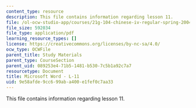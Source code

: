 ```yaml
---
content_type: resource
description: This file contains information regarding lesson 11.
file: /ol-ocw-studio-app/courses/21g-104-chinese-iv-regular-spring-2004/9e58afde9cc699aba400e1fef0c7aa33_MIT21G_104S04_L11.pdf
file_size: 592034
file_type: application/pdf
learning_resource_types: []
license: https://creativecommons.org/licenses/by-nc-sa/4.0/
ocw_type: OCWFile
parent_title: Study Materials
parent_type: CourseSection
parent_uid: 089253e4-71b5-1481-b530-7c5b1a92c7a7
resourcetype: Document
title: Microsoft Word - L-11
uid: 9e58afde-9cc6-99ab-a400-e1fef0c7aa33
---
```

This file contains information regarding lesson 11.